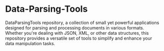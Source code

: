# Data-Parsing-Tools
DataParsingTools repository, a collection of small yet powerful applications designed for parsing and processing documents in various formats. Whether you're dealing with JSON, XML, or other data structures, this repository provides a versatile set of tools to simplify and enhance your data manipulation tasks.
